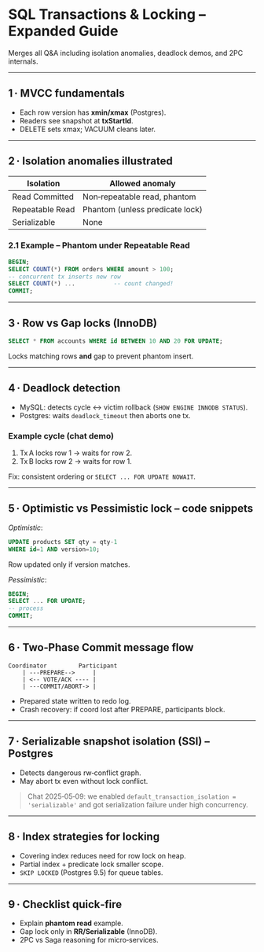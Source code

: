 # SQL Transactions & Locking – Expanded Guide

Merges all Q&A including isolation anomalies, deadlock demos, and 2PC internals.

---

## 1 · MVCC fundamentals

* Each row version has **xmin/xmax** (Postgres).  
* Readers see snapshot at **txStartId**.  
* DELETE sets xmax; VACUUM cleans later.

---

## 2 · Isolation anomalies illustrated

| Isolation | Allowed anomaly |
|-----------|-----------------|
| Read Committed | Non‑repeatable read, phantom |
| Repeatable Read | Phantom (unless predicate lock) |
| Serializable | None |

### 2.1 Example – Phantom under Repeatable Read
```sql
BEGIN;
SELECT COUNT(*) FROM orders WHERE amount > 100;
-- concurrent tx inserts new row
SELECT COUNT(*) ...           -- count changed!
COMMIT;
```

---

## 3 · Row vs Gap locks (InnoDB)

```sql
SELECT * FROM accounts WHERE id BETWEEN 10 AND 20 FOR UPDATE;
```
Locks matching rows **and** gap to prevent phantom insert.

---

## 4 · Deadlock detection

* MySQL: detects cycle ↔ victim rollback (`SHOW ENGINE INNODB STATUS`).  
* Postgres: waits `deadlock_timeout` then aborts one tx.

### Example cycle (chat demo)
1. Tx A locks row 1 → waits for row 2.  
2. Tx B locks row 2 → waits for row 1.

Fix: consistent ordering or `SELECT ... FOR UPDATE NOWAIT`.

---

## 5 · Optimistic vs Pessimistic lock – code snippets

*Optimistic*:
```sql
UPDATE products SET qty = qty-1
WHERE id=1 AND version=10;
```
Row updated only if version matches.

*Pessimistic*:
```sql
BEGIN;
SELECT ... FOR UPDATE;
-- process
COMMIT;
```

---

## 6 · Two‑Phase Commit message flow

```
Coordinator         Participant
    | ---PREPARE-->     |
    | <-- VOTE/ACK ---- |
    | ---COMMIT/ABORT-> |
```
* Prepared state written to redo log.  
* Crash recovery: if coord lost after PREPARE, participants block.

---

## 7 · Serializable snapshot isolation (SSI) – Postgres

* Detects dangerous rw‑conflict graph.  
* May abort tx even without lock conflict.

> Chat 2025‑05‑09: we enabled `default_transaction_isolation = 'serializable'` and got serialization failure under high concurrency.

---

## 8 · Index strategies for locking

* Covering index reduces need for row lock on heap.  
* Partial index + predicate lock smaller scope.  
* `SKIP LOCKED` (Postgres 9.5) for queue tables.

---

## 9 · Checklist quick‑fire

* Explain **phantom read** example.  
* Gap lock only in **RR/Serializable** (InnoDB).  
* 2PC vs Saga reasoning for micro‑services.

